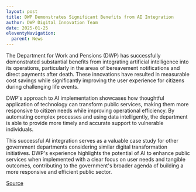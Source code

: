 ```yaml
---
layout: post
title: DWP Demonstrates Significant Benefits from AI Integration
author: DWP Digital Innovation Team
date: 2025-01-25
eleventyNavigation:
  parent: News
---
```


The Department for Work and Pensions (DWP) has successfully demonstrated substantial benefits from integrating artificial intelligence into its operations, particularly in the areas of bereavement notifications and direct payments after death. These innovations have resulted in measurable cost savings while significantly improving the user experience for citizens during challenging life events.

DWP's approach to AI implementation showcases how thoughtful application of technology can transform public services, making them more responsive to citizen needs while improving operational efficiency. By automating complex processes and using data intelligently, the department is able to provide more timely and accurate support to vulnerable individuals.

This successful AI integration serves as a valuable case study for other government departments considering similar digital transformation initiatives. DWP's experience highlights the potential of AI to enhance public services when implemented with a clear focus on user needs and tangible outcomes, contributing to the government's broader agenda of building a more responsive and efficient public sector.

[Source](https://www.gov.uk/government/publications/state-of-digital-government-review/state-of-digital-government-review)
